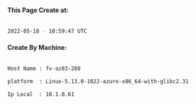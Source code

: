 
   
#### This Page Create at:

```bash

2022-05-18 - 10:59:47 UTC

```

#### Create By Machine:

```bash

Host Name : fv-az83-288

platform  : Linux-5.13.0-1022-azure-x86_64-with-glibc2.31

Ip Local  : 10.1.0.61

```

